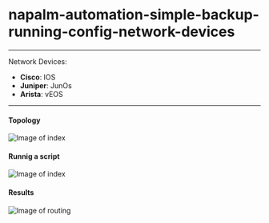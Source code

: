 # napalm-automation-simple-backup-running-config-network-devices

___

Network Devices:
- **Cisco**: IOS
- **Juniper**: JunOs
- **Arista**: vEOS
___

#### Topology
![Image of index](https://drive.google.com/uc?export=view&id=11cp_2IU4Ky45Cfe35Nfze_cvOkMX_tet)

#### Runnig a script
![Image of index](https://drive.google.com/uc?export=view&id=1m2jhTk1Id0bHzjbHUrcJfZsv9Cz1Sig6)

#### Results
![Image of routing](https://drive.google.com/uc?export=view&id=15-yhGMZiOV4HQw_gRgDYuwYOxluzLcsC)
